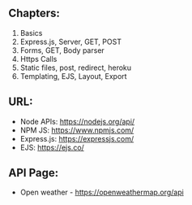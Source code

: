 ## Chapters:
 1. Basics
 2. Express.js, Server, GET, POST
 3. Forms, GET, Body parser
 4. Https Calls
 5. Static files, post, redirect, heroku
 6. Templating, EJS, Layout, Export

## URL: 
 - Node APIs: https://nodejs.org/api/
 - NPM JS: https://www.npmjs.com/
 - Express.js: https://expressjs.com/
 - EJS: https://ejs.co/

## API Page:
 * Open weather - https://openweathermap.org/api
